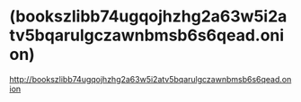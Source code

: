 # (bookszlibb74ugqojhzhg2a63w5i2atv5bqarulgczawnbmsb6s6qead.onion)

<http://bookszlibb74ugqojhzhg2a63w5i2atv5bqarulgczawnbmsb6s6qead.onion>
